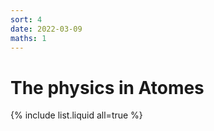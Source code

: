 ```yaml
---
sort: 4
date: 2022-03-09
maths: 1
---
```


# The physics in Atomes

{% include list.liquid all=true %}
